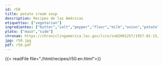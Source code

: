 ```yaml
---
id: r50
title: potato cream soup
description: Recipes de las Américas
etiquettas: ["vegetarian"]
ingredientes: ["butter","salt","pepper","flour","milk","onion","potato"]
plato: ["main","side"]
chronam: https://chroniclingamerica.loc.gov/lccn/sn82001257/1957-02-15/ed-1/seq-5/
jpg: r50.jpg
pdf: r50.pdf
---
```


{{< readFile file="./html/recipes/r50.en.html">}}